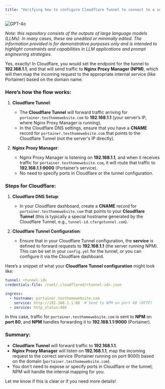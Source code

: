 ```yaml
---
title: "Verifying how to configure Cloudflare Tunnel to connect to a service via NPM"
---
```

![GPT-4o](https://img.shields.io/badge/GPT--4o-3333FF?style=for-the-badge&logo=openai&logoColor=white)



*Note: this repository consists of the outputs of large language models (LLMs). In many cases, these are unedited or minimally edited. The information provided is for demonstrative purposes only and is intended to highlight constraints and capabilities in LLM applications and prompt engineering strategies.*


Yes, exactly! In Cloudflare, you would set the endpoint for the tunnel to **192.168.1.1**, and that will send traffic to **Nginx Proxy Manager (NPM)**, which will then map the incoming request to the appropriate internal service (like Portainer) based on the domain name.

### Here’s how the flow works:

1. **Cloudflare Tunnel**:
   - The **Cloudflare Tunnel** will forward traffic arriving for `portainer.testhomewebsite.com` to **192.168.1.1** (your server’s IP, where Nginx Proxy Manager is running).
   - In the Cloudflare DNS settings, ensure that you have a **CNAME** record for `portainer.testhomewebsite.com` that points to the Cloudflare Tunnel (not the server's IP directly).

2. **Nginx Proxy Manager**:
   - Nginx Proxy Manager is listening on **192.168.1.1**, and when it receives traffic for `portainer.testhomewebsite.com`, it will route that traffic to **192.168.1.1:9000** (Portainer’s service).
   - No need to specify ports in Cloudflare or the tunnel configuration.

### Steps for Cloudflare:

1. **Cloudflare DNS Setup**:
   - In your Cloudflare dashboard, create a **CNAME** record for `portainer.testhomewebsite.com` that points to your **Cloudflare Tunnel** (this is typically a special hostname generated by the Cloudflare Tunnel, e.g., `tunnel-id.cfargotunnel.com`).

2. **Cloudflare Tunnel Configuration**:
   - Ensure that in your Cloudflare Tunnel configuration, the **service** is defined to forward requests to **192.168.1.1** (the server running NPM). This can be set in your `config.yml` for the tunnel, or you can configure it via the Cloudflare dashboard.

Here’s a snippet of what your **Cloudflare Tunnel configuration** might look like:

```yaml
tunnel: <tunnel-id>
credentials-file: /root/.cloudflared/<tunnel-id>.json

ingress:
  - hostname: portainer.testhomewebsite.com
    service: http://192.168.1.1:80  # Send to NPM on port 80 (HTTP)
  - service: http_status:404
```

In this case, traffic for `portainer.testhomewebsite.com` is sent to **NPM** on **port 80**, and **NPM** handles forwarding it to **192.168.1.1:9000** (Portainer).

### Summary:
- **Cloudflare Tunnel** will forward traffic to **192.168.1.1**.
- **Nginx Proxy Manager** will listen on **192.168.1.1**, map the incoming request to the correct service (Portainer running on port 9000) based on the domain (`portainer.testhomewebsite.com`).
- You don't need to expose or specify ports in Cloudflare or the tunnel; NPM will handle the internal mapping for you.

Let me know if this is clear or if you need more details!